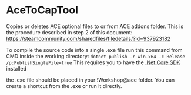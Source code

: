 # AceToCapTool
Copies or deletes ACE optional files to or from ACE addons folder. This is the procedure described in step 2 of this document: https://steamcommunity.com/sharedfiles/filedetails/?id=937923182

To compile the source code into a single .exe file run this command from CMD inside the working directory: ```dotnet publish -r win-x64 -c Release /p:PublishSingleFile=true``` This requires you to have the [.Net Core SDK](https://dotnet.microsoft.com/download)  installed

the .exe file should be placed in your !Workshop\@ace folder. You can create a shortcut from the .exe or run it directly.
